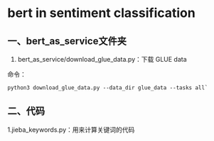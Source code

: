 # bert in sentiment classification

## 一、bert_as_service文件夹

1. bert_as_service/download_glue_data.py：下载 GLUE data

命令：
```
python3 download_glue_data.py --data_dir glue_data --tasks all`
```


## 二、代码

1.jieba_keywords.py：用来计算关键词的代码